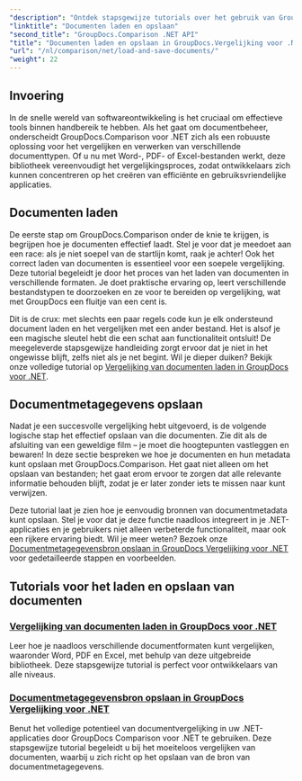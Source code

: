 ```yaml
---
"description": "Ontdek stapsgewijze tutorials over het gebruik van GroupDocs.Comparison voor .NET om documenten efficiënt te laden en op te slaan. Perfect voor ontwikkelaars die documentvergelijkingen willen stroomlijnen."
"linktitle": "Documenten laden en opslaan"
"second_title": "GroupDocs.Comparison .NET API"
"title": "Documenten laden en opslaan in GroupDocs.Vergelijking voor .NET"
"url": "/nl/comparison/net/load-and-save-documents/"
"weight": 22
---
```


## Invoering

In de snelle wereld van softwareontwikkeling is het cruciaal om effectieve tools binnen handbereik te hebben. Als het gaat om documentbeheer, onderscheidt GroupDocs.Comparison voor .NET zich als een robuuste oplossing voor het vergelijken en verwerken van verschillende documenttypen. Of u nu met Word-, PDF- of Excel-bestanden werkt, deze bibliotheek vereenvoudigt het vergelijkingsproces, zodat ontwikkelaars zich kunnen concentreren op het creëren van efficiënte en gebruiksvriendelijke applicaties.

## Documenten laden

De eerste stap om GroupDocs.Comparison onder de knie te krijgen, is begrijpen hoe je documenten effectief laadt. Stel je voor dat je meedoet aan een race: als je niet soepel van de startlijn komt, raak je achter! Ook het correct laden van documenten is essentieel voor een soepele vergelijking. Deze tutorial begeleidt je door het proces van het laden van documenten in verschillende formaten. Je doet praktische ervaring op, leert verschillende bestandstypen te doorzoeken en ze voor te bereiden op vergelijking, wat met GroupDocs een fluitje van een cent is.

Dit is de crux: met slechts een paar regels code kun je elk ondersteund document laden en het vergelijken met een ander bestand. Het is alsof je een magische sleutel hebt die een schat aan functionaliteit ontsluit! De meegeleverde stapsgewijze handleiding zorgt ervoor dat je niet in het ongewisse blijft, zelfs niet als je net begint. Wil je dieper duiken? Bekijk onze volledige tutorial op [Vergelijking van documenten laden in GroupDocs voor .NET](./load-documents/).

## Documentmetagegevens opslaan

Nadat je een succesvolle vergelijking hebt uitgevoerd, is de volgende logische stap het effectief opslaan van die documenten. Zie dit als de afsluiting van een geweldige film – je moet die hoogtepunten vastleggen en bewaren! In deze sectie bespreken we hoe je documenten en hun metadata kunt opslaan met GroupDocs.Comparison. Het gaat niet alleen om het opslaan van bestanden; het gaat erom ervoor te zorgen dat alle relevante informatie behouden blijft, zodat je er later zonder iets te missen naar kunt verwijzen.

Deze tutorial laat je zien hoe je eenvoudig bronnen van documentmetadata kunt opslaan. Stel je voor dat je deze functie naadloos integreert in je .NET-applicaties en je gebruikers niet alleen verbeterde functionaliteit, maar ook een rijkere ervaring biedt. Wil je meer weten? Bezoek onze [Documentmetagegevensbron opslaan in GroupDocs Vergelijking voor .NET](./save-documents-metadata-source/) voor gedetailleerde stappen en voorbeelden.

## Tutorials voor het laden en opslaan van documenten
### [Vergelijking van documenten laden in GroupDocs voor .NET](./load-documents/)
Leer hoe je naadloos verschillende documentformaten kunt vergelijken, waaronder Word, PDF en Excel, met behulp van deze uitgebreide bibliotheek. Deze stapsgewijze tutorial is perfect voor ontwikkelaars van alle niveaus.
### [Documentmetagegevensbron opslaan in GroupDocs Vergelijking voor .NET](./save-documents-metadata-source/)
Benut het volledige potentieel van documentvergelijking in uw .NET-applicaties door GroupDocs Comparison voor .NET te gebruiken. Deze stapsgewijze tutorial begeleidt u bij het moeiteloos vergelijken van documenten, waarbij u zich richt op het opslaan van de bron van documentmetagegevens.